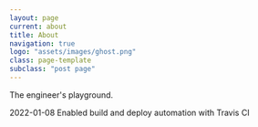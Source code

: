 ```yaml
---
layout: page
current: about
title: About
navigation: true
logo: "assets/images/ghost.png"
class: page-template
subclass: "post page"
---
```


The engineer's playground.

2022-01-08 Enabled build and deploy automation with Travis CI

